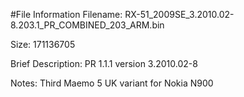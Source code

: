 #File Information
Filename: RX-51_2009SE_3.2010.02-8.203.1_PR_COMBINED_203_ARM.bin

Size: 171136705

Brief Description: PR 1.1.1 version 3.2010.02-8

Notes: Third Maemo 5 UK variant for Nokia N900
